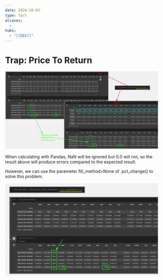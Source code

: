 ```yaml
---
date: 2024-10-03
type: fact
aliases:
  -
hubs:
  - "[[DDI]]"
---
```


# Trap: Price To Return

![price_to_return_fail.png](../../assets/imgs/price_to_return_fail.png)

When calculating with Pandas, NaN will be ignored but 0.0 will not, so the result above will produce errors compared to the expected result.

However, we can use the parameter fill_method=None of .pct_change() to solve this problem.

![price_to_return_pass.png](../../assets/imgs/price_to_return_pass.png)

